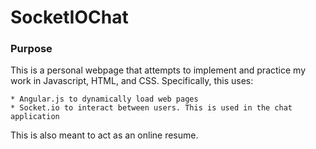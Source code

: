 # SocketIOChat
### Purpose
This is a personal webpage that attempts to implement and practice my work in Javascript, HTML, and CSS. Specifically, this uses:

	* Angular.js to dynamically load web pages
	* Socket.io to interact between users. This is used in the chat application
	
This is also meant to act as an online resume.
	